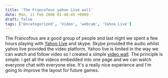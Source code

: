 ```yaml
---
title: 'The Francofous yahoo Live wall'
date: Mon, 11 Feb 2008 01:48:45 +0000
draft: false
tags: ['Uncategorized', 'Video', 'webcam', 'Yahoo Live']
---
```


The Francofous are a good group of people and last night we spent a few hours playing with [Yahoo Live](http://live.yahoo.com/) and skype. Skype provided the audio whilst yahoo live provided the video platform. Yahoo live is limited in the way we can watch and follow video so I created a simple [video wall](http://www.main-vision.com/francofous/francofous.html). The principle is simple. i get all the videos embedded into one page and we can watch everyone chat with everyone else. It's a really nice experience and I'm going to improve the layout for future games.